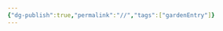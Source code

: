 ```yaml
---
{"dg-publish":true,"permalink":"//","tags":["gardenEntry"]}
---
```


<script src="/js/auth-embed.js"></script>

<div id="auth-gate" style="display: none;">
# 🌲

@sethfu

大家好👋，歡迎來到我的個人網站。

##### Obsidian
- [[Knowledge/Obsidian技巧/功能&小技巧\|功能&小技巧]]
- [[Knowledge/Obsidian技巧/好用插件分享\|好用插件分享]]
- [[Knowledge/Obsidian技巧/自動推git的方法\|自動推git的方法]]
- [[Knowledge/Obsidian技巧/建立網站分享筆記\|建立網站分享筆記]]
##### 實用文章
- [[Knowledge/技術文章/電腦小技巧\|電腦小技巧]]
- [[Knowledge/技術文章/Docker\|Docker]]
- [[Knowledge/技術文章/TLS、SSL憑證-製作CSR\|TLS、SSL憑證-製作CSR]]
##### SmartKMS
- [[Products/知識管理SmartKMS/SmartKMS Linux\|SmartKMS Linux]]
- [[Products/知識管理SmartKMS/SmartKMS注意事項\|SmartKMS注意事項]]
- [[Products/知識管理SmartKMS/SmartKMS憑證SSL\|SmartKMS憑證SSL]]
##### SmartRobot
- [[Products/SmartRobot/SmartRobot Docker\|SmartRobot Docker]]
- [[Products/SmartRobot/SmartRobot安裝\|SmartRobot安裝]]
- [[Products/SmartRobot/SmartRobot掛載nginx+憑證\|SmartRobot掛載nginx+憑證]]
##### Helpdesk
- [[Products/文字客服Helpdesk4J/文字客服安裝\|文字客服安裝]]
##### APP Install Packages
- [[Products/APP Install Packages/app安裝包\|app安裝包]]
##### 客戶
- [[Projects/Customer/台灣電力/台電北客\|台電北客]]

</div>
